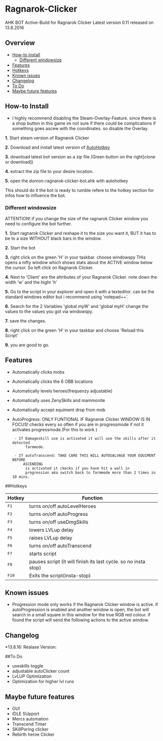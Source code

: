 # Ragnarok-Clicker
AHK BOT Active-Build for Ragnarok Clicker
Latest version 0.11 released on 13.8.2016

## Overview

* [How-to install](#how-to-install)
	- [Different windowsize](#different-windowsize)
* [Features](#features)
* [Hotkeys](#hotkeys)
* [Known issues](#known-issues)
* [Changelog](#changelog)
* [To Do](#to-do)
* [Maybe future features](#maybe-future-features)

## How-to Install

* I highly recommend disabling the Steam-Overlay-Feature. since there is a shop button 
	in this game im not sure if there could be complications if something goes ascew with
	the coordinates. so disable the Overlay.

**1.** Start steam version of Ragnarok Clicker

**2.** Download and install latest version of [AutoHotkey][]

**3.** download latest bot version as a zip file.(Green button on the right[clone or download])

**4.** extract the zip file to your desire location.

**5.** open the donron-ragnarok-clicker-bot.ahk with autohotkey

This should do it the bot is ready to rumble refere to the hotkey section for
infos how to influence the bot.

### Different windowsize
ATTENTION!  if you change the size of the ragnarok Clicker window you need to
			configure the bot further.

**1.**  Start ragnarok Clicker and reshape it to the size you want it, 
		BUT it has to be to a size WITHOUT black bars in the window.

**2.** Start the bot

**3.** right click on the green 'H' in your taskbar. choose windowspy
		THis opens a nifty window which shows stats about the ACTIVE
		window below the cursor.  So left click on Ragnarok Clicker.

**4.** Next to 'Client' are the attributes of your Ragnarok Clicker.
		note down the width 'w' and the hight 'h'

**5.** Go to the script in your explorer and open it with a texteditor.
		can be the standard windows editor but i recommend using 'notepad++'.

**6.** Search for the 2 Variables 'global myW' and 'global myH'
		change the values to the values you got via windowspy.

**7.** save the changes.

**8.** right click on the green 'H' in your taskbar and choose 'Reload this Script'

**9.** you are good to go.

## Features


 * Automatically clicks mobs
 * Automatically clicks the 6 OBB locations
 * Automatically levels heroes(frequenzy adjustable)
 * Automatically uses ZenySkills and mammonite
 * Automatically accept equiment drop from mob
 * AutoProgress: ONLY FUNTIONAL IF Ragnarok Clicker WINDOW IS IN FOCUS!
					checks every so often if you are in progressmode if not
					it activates progressmode.(For this to work )
					
		- If Damageskill use is activated it will use the skills after it detected
			 farmmode.
			 
		- If autoTranscend: TAKE CARE THIS WILL AUTOSALVAGE YOUR EQUIMENT BEFORE
			ASCENDING
			 is activated it ckecks if you have hit a wall in
			 progression aka switch back to farmmode more than 2 times in 10 mins.

##Hotkeys

| Hotkey | Function |
| ------ | -------- |
<kbd>F1</kbd>       | turns on/off autoLevelHeroes
<kbd>F2</kbd>       | turns on/off autoProgress
<kbd>F3</kbd>         | turns on/off useDmgSkills
<kbd>F4</kbd>     | lowers LVLup delay
<kbd>F5</kbd>   | raises LVLup delay
<kbd>F6</kbd>        | turns on/off autoTranscend
<kbd>F7</kbd> | starts script
<kbd>F8</kbd>        | pauses script (it will finish its last cycle. so no insta stop)
<kbd>F10</kbd>        | Exits the script(insta-stop)

##	Known issues

* Progression mode only works if the Ragnarok Clicker window is active.
	if autoProgression is enabled and another window is open, the bot will search in
	a small square in this window for the true RGB red colour. if found the script will send
	the following actions to the active window.

## Changelog

*13.8.16: Realase Version:

##To Do
- useskills toggle
- adjustable autoClicker count
- LvLUP Optimization
- Optimization for higher lvl runs

## Maybe future features
- GUI
- IDLE SUpport
- Mercs automation
- Transcend Timer
- SKillPoring clicker
- Rebirth heroe Clicker














[AutoHotkey]: http://autohotkey.com
[latest bot release]: https://github.com/DOnROnald/Ragnarok-Clicker